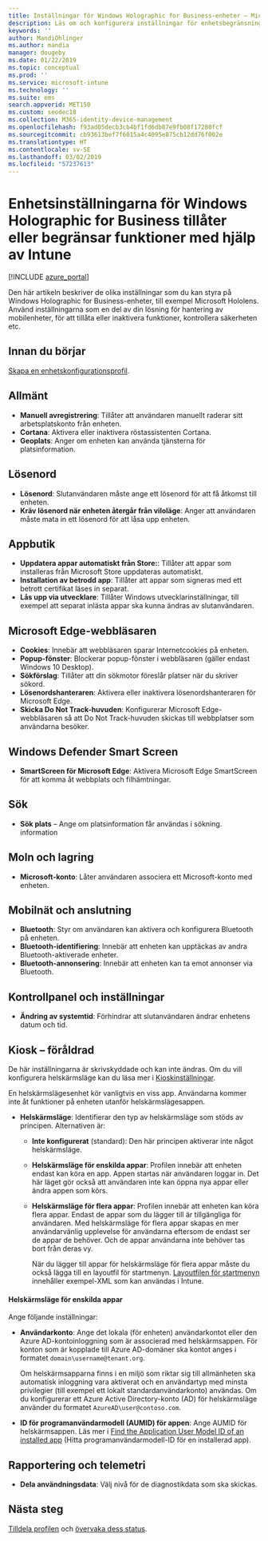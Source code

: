 ```yaml
---
title: Inställningar för Windows Holographic for Business-enheter – Microsoft Intune – Azure | Microsoft Docs
description: Läs om och konfigurera inställningar för enhetsbegränsning i Microsoft Intune för Windows Holographic for Business, inklusive avregistrering, geoplats, lösenord, installation av appar från app store, cookies och popup-fönster i Microsoft Edge, Windows Defender, sökning, moln och lagring, Bluetooth-anslutning, systemtid och användningsdata i Azure.
keywords: ''
author: MandiOhlinger
ms.author: mandia
manager: dougeby
ms.date: 01/22/2019
ms.topic: conceptual
ms.prod: ''
ms.service: microsoft-intune
ms.technology: ''
ms.suite: ems
search.appverid: MET150
ms.custom: seodec18
ms.collection: M365-identity-device-management
ms.openlocfilehash: f93ad05decb3cb4bf1fd6db87e9fb08f17280fcf
ms.sourcegitcommit: cb93613bef7f6015a4c4095e875cb12dd76f002e
ms.translationtype: HT
ms.contentlocale: sv-SE
ms.lasthandoff: 03/02/2019
ms.locfileid: "57237613"
---
```

# <a name="windows-holographic-for-business-device-settings-to-allow-or-restrict-features-using-intune"></a>Enhetsinställningarna för Windows Holographic for Business tillåter eller begränsar funktioner med hjälp av Intune

[!INCLUDE [azure_portal](./includes/azure_portal.md)]

Den här artikeln beskriver de olika inställningar som du kan styra på Windows Holographic for Business-enheter, till exempel Microsoft Hololens. Använd inställningarna som en del av din lösning för hantering av mobilenheter, för att tillåta eller inaktivera funktioner, kontrollera säkerheten etc.

## <a name="before-you-begin"></a>Innan du börjar

[Skapa en enhetskonfigurationsprofil](device-restrictions-configure.md#create-the-profile).

## <a name="general"></a>Allmänt

- **Manuell avregistrering**: Tillåter att användaren manuellt raderar sitt arbetsplatskonto från enheten.
- **Cortana**: Aktivera eller inaktivera röstassistenten Cortana.
- **Geoplats**: Anger om enheten kan använda tjänsterna för platsinformation.

## <a name="password"></a>Lösenord

- **Lösenord**: Slutanvändaren måste ange ett lösenord för att få åtkomst till enheten.
- **Kräv lösenord när enheten återgår från viloläge**: Anger att användaren måste mata in ett lösenord för att låsa upp enheten.

## <a name="app-store"></a>Appbutik

- **Uppdatera appar automatiskt från Store:**: Tillåter att appar som installeras från Microsoft Store uppdateras automatiskt.
- **Installation av betrodd app**: Tillåter att appar som signeras med ett betrott certifikat läses in separat.
- **Lås upp via utvecklare**: Tillåter Windows utvecklarinställningar, till exempel att separat inlästa appar ska kunna ändras av slutanvändaren.

## <a name="microsoft-edge-browser"></a>Microsoft Edge-webbläsaren

- **Cookies**: Innebär att webbläsaren sparar Internetcookies på enheten.
- **Popup-fönster**: Blockerar popup-fönster i webbläsaren (gäller endast Windows 10 Desktop).
- **Sökförslag**: Tillåter att din sökmotor föreslår platser när du skriver sökord.
- **Lösenordshanteraren**: Aktivera eller inaktivera lösenordshanteraren för Microsoft Edge.
- **Skicka Do Not Track-huvuden**: Konfigurerar Microsoft Edge-webbläsaren så att Do Not Track-huvuden skickas till webbplatser som användarna besöker.

## <a name="windows-defender-smart-screen"></a>Windows Defender Smart Screen

- **SmartScreen för Microsoft Edge**: Aktivera Microsoft Edge SmartScreen för att komma åt webbplats och filhämtningar.

## <a name="search"></a>Sök

- **Sök plats** – Ange om platsinformation får användas i sökning. information

## <a name="cloud-and-storage"></a>Moln och lagring

- **Microsoft-konto**: Låter användaren associera ett Microsoft-konto med enheten.

## <a name="cellular-and-connectivity"></a>Mobilnät och anslutning

- **Bluetooth**: Styr om användaren kan aktivera och konfigurera Bluetooth på enheten.
- **Bluetooth-identifiering**: Innebär att enheten kan upptäckas av andra Bluetooth-aktiverade enheter.
- **Bluetooth-annonsering**: Innebär att enheten kan ta emot annonser via Bluetooth.

## <a name="control-panel-and-settings"></a>Kontrollpanel och inställningar

- **Ändring av systemtid**: Förhindrar att slutanvändaren ändrar enhetens datum och tid.

## <a name="kiosk---obsolete"></a>Kiosk – föråldrad

De här inställningarna är skrivskyddade och kan inte ändras. Om du vill konfigurera helskärmsläge kan du läsa mer i [Kioskinställningar](kiosk-settings-holographic.md).

En helskärmslägesenhet kör vanligtvis en viss app. Användarna kommer inte åt funktioner på enheten utanför helskärmslägesappen.

- **Helskärmsläge**: Identifierar den typ av helskärmsläge som stöds av principen. Alternativen är:

  - **Inte konfigurerat** (standard): Den här principen aktiverar inte något helskärmsläge. 
  - **Helskärmsläge för enskilda appar**: Profilen innebär att enheten endast kan köra en app. Appen startas när användaren loggar in. Det här läget gör också att användaren inte kan öppna nya appar eller ändra appen som körs.
  - **Helskärmsläge för flera appar**: Profilen innebär att enheten kan köra flera appar. Endast de appar som du lägger till är tillgängliga för användaren. Med helskärmsläge för flera appar skapas en mer användarvänlig upplevelse för användarna eftersom de endast ser de appar de behöver. Och de appar användarna inte behöver tas bort från deras vy. 
  
    När du lägger till appar för helskärmsläge för flera appar måste du också lägga till en layoutfil för startmenyn. [Layoutfilen för startmenyn](https://docs.microsoft.com/hololens/hololens-kiosk#start-layout-file-for-intune) innehåller exempel-XML som kan användas i Intune. 

#### <a name="single-app-kiosks"></a>Helskärmsläge för enskilda appar

Ange följande inställningar:

- **Användarkonto**: Ange det lokala (för enheten) användarkontot eller den Azure AD-kontoinloggning som är associerad med helskärmsappen. För konton som är kopplade till Azure AD-domäner ska kontot anges i formatet `domain\username@tenant.org`. 

    Om helskärmsapparna finns i en miljö som riktar sig till allmänheten ska automatisk inloggning vara aktiverat och en användartyp med minsta privilegier (till exempel ett lokalt standardanvändarkonto) användas. Om du konfigurerar ett Azure Active Directory-konto (AD) för helskärmsläge använder du formatet `AzureAD\user@contoso.com`.

- **ID för programanvändarmodell (AUMID) för appen**: Ange AUMID för helskärmsappen. Läs mer i [Find the Application User Model ID of an installed app](https://docs.microsoft.com/windows-hardware/customize/enterprise/find-the-application-user-model-id-of-an-installed-app) (Hitta programanvändarmodell-ID för en installerad app).

## <a name="reporting-and-telemetry"></a>Rapportering och telemetri

- **Dela användningsdata**: Välj nivå för de diagnostikdata som ska skickas.

## <a name="next-steps"></a>Nästa steg

[Tilldela profilen](device-profile-assign.md) och [övervaka dess status](device-profile-monitor.md).
